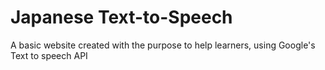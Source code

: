 # Japanese Text-to-Speech
A basic website created with the purpose to help learners, using Google's Text to speech API


